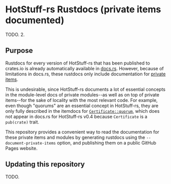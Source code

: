 # HotStuff-rs Rustdocs (private items documented)

TODO.
2.

## Purpose

Rustdocs for every version of HotStuff-rs that has been published to crates.io is already automatically available in [docs.rs](https://docs.rs/hotstuff_rs/latest/hotstuff_rs/). However, because of limitations in docs.rs, these rustdocs only include documentation for [private items](https://users.rust-lang.org/t/could-docs-rs-have-a-private-switch/67137/8).

This is undesirable, since HotStuff-rs documents a lot of essential concepts in the module-level docs of private modules--as well as on top of private items--for the sake of locality with the most relevant code. For example, even though "quorums" are an essential concept in HotStuff-rs, they are only fully described in the itemdocs for [`Certificate::quorum`](TODO), which does not appear in docs.rs for HotStuff-rs v0.4 because `Certificate` is a `pub(crate)` trait.

This repository provides a convenient way to read the documentation for these private items and modules by generating rustdocs using the `--document-private-items` option, and publishing them on a public GitHub Pages website.

## Updating this repository

TODO.